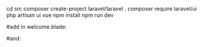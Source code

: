 cd src
composer create-project laravel/laravel .
composer require laravel/ui
php artisan ui vue
npm install
npm run dev

#add in welcome.blade:
<meta name="csrf-token" content="{{ csrf_token() }}">
<script src="{{ asset('js/app.js') }}" defer></script>
#and:
<div id="app">
    <example-component></example-component>
</div>
